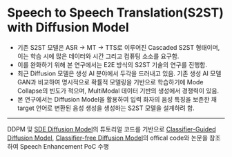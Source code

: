 # Speech to Speech Translation(S2ST) with Diffusion Model


* 기존 S2ST 모델은 ASR -> MT -> TTS로 이루어진 Cascaded S2ST 형태이며, 이는 학습 시에 많은 데이터와 시간 그리고 컴퓨팅 소소를 요구함.
* 이를 완화하기 위해 본 연구에서는 E2E 방식의 S2ST 기술의 연구를 진행함.
* 최근 Diffusion 모델은 생성 AI 분야에서 두각을 드러내고 있음. 기존 생성 AI 모델 GAN과 비교하여 명시적으로 확률적 모델링을 기반으로 학습하기에 Mode Collapse의 빈도가 적으며, MultiModal 데이터 기반의 생성에서 경쟁력이 있음.
* 본 연구에서는 Diffusion Model을 활용하여 입력 화자의 음성 특징을 보존한 채 target 언어로 변환된 음성 생성을 생성하는 S2ST 모델을 설계하려 함. 


---



DDPM 및 [SDE Diffusion Model](https://colab.research.google.com/drive/120kYYBOVa1i0TD85RjlEkFjaWDxSFUx3?usp=sharing#scrollTo=8PPsLx4dGCGa)의 튜토리얼 코드를 기반으로 [Classifier-Guided Diffusion Model](https://github.com/openai/guided-diffusion/tree/main), [Classifier-free Diffusion Model](https://arxiv.org/abs/2207.12598)의 offical code와 논문을 참조하여 Speech Enhancement PoC 수행 




